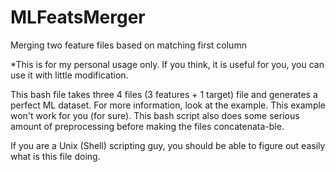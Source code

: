 # MLFeatsMerger
Merging two feature files based on matching first column

*This is for my personal usage only. If you think, it is useful for you, you can use it with little modification.

This bash file takes three 4 files (3 features + 1 target) file and generates a perfect ML dataset. For more information, look at the example. This example won't work for you (for sure). This bash script also does some serious amount of preprocessing before making the files concatenata-ble.

If you are a Unix (Shell) scripting guy, you should be able to figure out easily what is this file doing.
